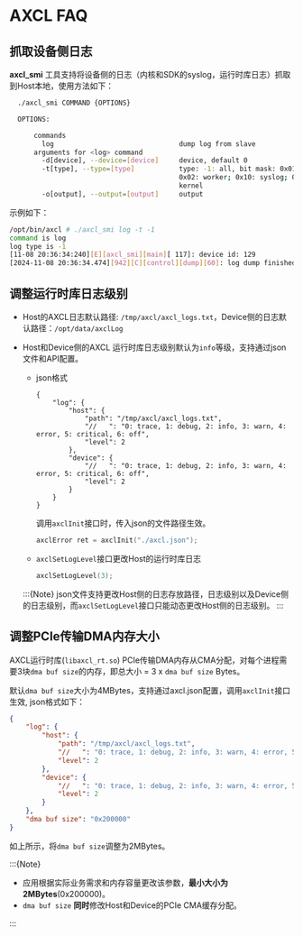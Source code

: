 # AXCL FAQ

## 抓取设备侧日志

**axcl_smi** 工具支持将设备侧的日志（内核和SDK的syslog，运行时库日志）抓取到Host本地，使用方法如下：

```bash
  ./axcl_smi COMMAND {OPTIONS}

  OPTIONS:

      commands
        log                               dump log from slave
      arguments for <log> command
        -d[device], --device=[device]     device, default 0
        -t[type], --type=[type]           type: -1: all, bit mask: 0x01: daemon;
                                          0x02: worker; 0x10: syslog; 0x20:
                                          kernel
        -o[output], --output=[output]     output
```

示例如下：

```bash
/opt/bin/axcl # ./axcl_smi log -t -1
command is log
log type is -1
[11-08 20:36:34:240][E][axcl_smi][main][ 117]: device id: 129
[2024-11-08 20:36:34.474][942][C][control][dump][60]: log dump finished: ./log_20241108203634.tar.gz
```

## 调整运行时库日志级别

- Host的AXCL日志默认路径: `/tmp/axcl/axcl_logs.txt`，Device侧的日志默认路径：`/opt/data/axclLog`

- Host和Device侧的AXCL 运行时库日志级别默认为`info`等级，支持通过json文件和API配置。

  - json格式

    ```
    {
    	"log": {
    		"host": {
    			"path": "/tmp/axcl/axcl_logs.txt",
    			"//   ": "0: trace, 1: debug, 2: info, 3: warn, 4: error, 5: critical, 6: off",
    			"level": 2
    		},
    		"device": {
    			"//   ": "0: trace, 1: debug, 2: info, 3: warn, 4: error, 5: critical, 6: off",
    			"level": 2
    		}
    	}
    }
    ```

    调用`axclInit`接口时，传入json的文件路径生效。

    ```c
    axclError ret = axclInit("./axcl.json");
    ```

  - `axclSetLogLevel`接口更改Host的运行时库日志

    ```c
    axclSetLogLevel(3);
    ```

  :::{Note}
  json文件支持更改Host侧的日志存放路径，日志级别以及Device侧的日志级别，而`axclSetLogLevel`接口只能动态更改Host侧的日志级别。
  :::



## 调整PCIe传输DMA内存大小

AXCL运行时库(`libaxcl_rt.so`) PCIe传输DMA内存从CMA分配，对每个进程需要3块`dma buf size`的内存，即总大小 = 3 x `dma buf size` Bytes。

默认`dma buf size`大小为4MBytes，支持通过axcl.json配置，调用`axclInit`接口生效, json格式如下：

```json
{
	"log": {
		"host": {
			"path": "/tmp/axcl/axcl_logs.txt",
			"//   ": "0: trace, 1: debug, 2: info, 3: warn, 4: error, 5: critical, 6: off",
			"level": 2
		},
		"device": {
			"//   ": "0: trace, 1: debug, 2: info, 3: warn, 4: error, 5: critical, 6: off",
			"level": 2
		}
	},
    "dma buf size": "0x200000"
}
```

如上所示，将`dma buf size`调整为2MBytes。

:::{Note}

- 应用根据实际业务需求和内存容量更改该参数，**最小大小为2MBytes**(0x200000)。
- `dma buf size` **同时**修改Host和Device的PCIe CMA缓存分配。

:::
